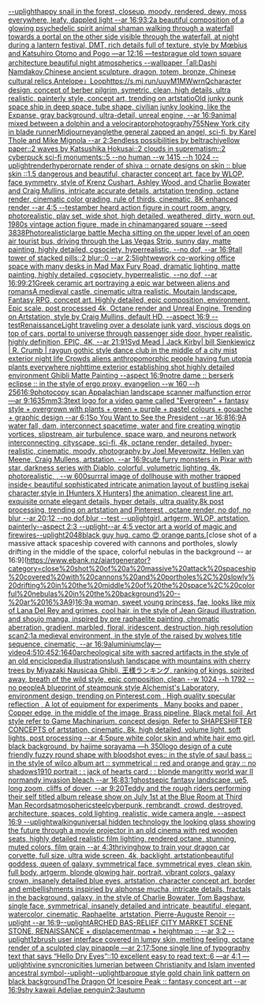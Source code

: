 [--uplight](https://www.ebank.nz/aiartgenerator?category=--uplight)[happy snail in the forest, closeup, moody, rendered, dewy, moss everywhere, leafy, dappled light --ar 16:9](https://www.ebank.nz/aiartgenerator?category=happy%20snail%20in%20the%20forest%2C%20closeup%2C%20moody%2C%20rendered%2C%20dewy%2C%20moss%20everywhere%2C%20leafy%2C%20dappled%20light%20--ar%2016%3A9)[3:2](https://www.ebank.nz/aiartgenerator?category=3%3A2)[a beautiful composition of a glowing psychedelic spirit animal shaman walking through a waterfall towards a portal on the other side visible through the waterfall, at night during a lantern festival, DMT,  rich details full of texture, style by Mœbius and Katsuhiro Otomo and Pogo —ar 12:16 —test](https://www.ebank.nz/aiartgenerator?category=a%20beautiful%20composition%20of%20a%20glowing%20psychedelic%20spirit%20animal%20shaman%20walking%20through%20a%20waterfall%20towards%20a%20portal%20on%20the%20other%20side%20visible%20through%20the%20waterfall%2C%20at%20night%20during%20a%20lantern%20festival%2C%20DMT%2C%20%20rich%20details%20full%20of%20texture%2C%20style%20by%20M%C5%93bius%20and%20Katsuhiro%20Otomo%20and%20Pogo%20%E2%80%94ar%2012%3A16%20%E2%80%94test)[prague old town square architecture beautiful night atmospherics --wallpaper](https://www.ebank.nz/aiartgenerator?category=prague%20old%20town%20square%20architecture%20beautiful%20night%20atmospherics%20--wallpaper)[「all:Dashi Namdakov,Chinese ancient sculpture, dragon, totem, bronze,  Chinese cultural relics,Antelope」](https://www.ebank.nz/aiartgenerator?category=%E3%80%8Call%3ADashi%20Namdakov%2CChinese%20ancient%20sculpture%2C%20dragon%2C%20totem%2C%20bronze%2C%20%20Chinese%20cultural%20relics%2CAntelope%E3%80%8D)[Loop](https://www.ebank.nz/aiartgenerator?category=Loop)[<https://s.mj.run/uuyM1MWwrnQ>](https://www.ebank.nz/aiartgenerator?category=%3Chttps%3A//s.mj.run/uuyM1MWwrnQ%3E)[character design, concept of berber pilgrim, symetric, clean, high details, ultra realistic, painterly style, concept art, trending on artstatio](https://www.ebank.nz/aiartgenerator?category=character%20design%2C%20concept%20of%20berber%20pilgrim%2C%20symetric%2C%20clean%2C%20high%20details%2C%20ultra%20realistic%2C%20painterly%20style%2C%20concept%20art%2C%20trending%20on%20artstatio)[Old junky punk space ship in deep space, tube shape, civilian junky looking, like the Expanse, gray background, ultra-detail, unreal engine, --ar 16:9](https://www.ebank.nz/aiartgenerator?category=Old%20junky%20punk%20space%20ship%20in%20deep%20space%2C%20tube%20shape%2C%20civilian%20junky%20looking%2C%20like%20the%20Expanse%2C%20gray%20background%2C%20ultra-detail%2C%20unreal%20engine%2C%20--ar%2016%3A9)[animal mixed between a dolphin and a velociraptor](https://www.ebank.nz/aiartgenerator?category=animal%20mixed%20between%20a%20dolphin%20and%20a%20velociraptor)[photography](https://www.ebank.nz/aiartgenerator?category=photography)[75](https://www.ebank.nz/aiartgenerator?category=75)[5](https://www.ebank.nz/aiartgenerator?category=5)[New York city in blade runner](https://www.ebank.nz/aiartgenerator?category=New%20York%20city%20in%20blade%20runner)[Midjourney](https://www.ebank.nz/aiartgenerator?category=Midjourney)[angle](https://www.ebank.nz/aiartgenerator?category=angle)[the general zapped an angel, sci-fi, by Karel Thole and Mike Mignola --ar 2:3](https://www.ebank.nz/aiartgenerator?category=the%20general%20zapped%20an%20angel%2C%20sci-fi%2C%20by%20Karel%20Thole%20and%20Mike%20Mignola%20--ar%202%3A3)[endless possibilities by beltrachi](https://www.ebank.nz/aiartgenerator?category=endless%20possibilities%20by%20beltrachi)[yellow paper::2 waves by Katsushika Hokusai::2 clouds in suprematism::2 cyberpuck sci-fi monuments::5 --no human --w 1415 --h 1024 --uplight](https://www.ebank.nz/aiartgenerator?category=yellow%20paper%3A%3A2%20waves%20by%20Katsushika%20Hokusai%3A%3A2%20clouds%20in%20suprematism%3A%3A2%20cyberpuck%20sci-fi%20monuments%3A%3A5%20--no%20human%20--w%201415%20--h%201024%20--uplight)[render](https://www.ebank.nz/aiartgenerator?category=render)[hyperornate render of shiva :: ornate designs on skin :: blue skin ::1.5 dangerous and beautiful, character concept art, face by WLOP, face symmetry, style of Krenz Cushart, Ashley Wood, and Charlie Bowater and Craig Mullins, intricate accurate details, artstation trending, octane render, cinematic color grading, rule of thirds, cinematic, 8K enhanced render --ar 4:5 --test](https://www.ebank.nz/aiartgenerator?category=hyperornate%20render%20of%20shiva%20%3A%3A%20ornate%20designs%20on%20skin%20%3A%3A%20blue%20skin%20%3A%3A1.5%20dangerous%20and%20beautiful%2C%20character%20concept%20art%2C%20face%20by%20WLOP%2C%20face%20symmetry%2C%20style%20of%20Krenz%20Cushart%2C%20Ashley%20Wood%2C%20and%20Charlie%20Bowater%20and%20Craig%20Mullins%2C%20intricate%20accurate%20details%2C%20artstation%20trending%2C%20octane%20render%2C%20cinematic%20color%20grading%2C%20rule%20of%20thirds%2C%20cinematic%2C%208K%20enhanced%20render%20--ar%204%3A5%20--test)[amber heard action figure in court room, angry, photorealistic, play set, wide shot, high detailed, weathered, dirty, worn out, 1980s vintage action figure, made in china](https://www.ebank.nz/aiartgenerator?category=amber%20heard%20action%20figure%20in%20court%20room%2C%20angry%2C%20photorealistic%2C%20play%20set%2C%20wide%20shot%2C%20high%20detailed%2C%20weathered%2C%20dirty%2C%20worn%20out%2C%201980s%20vintage%20action%20figure%2C%20made%20in%20china)[manga](https://www.ebank.nz/aiartgenerator?category=manga)[red square --seed 3838](https://www.ebank.nz/aiartgenerator?category=red%20square%20--seed%203838)[Photorealistic](https://www.ebank.nz/aiartgenerator?category=Photorealistic)[large battle Mecha sitting on the upper level of an open air tourist bus, driving through the Las Vegas Strip, sunny day, matte painting, highly detailed, cgsociety, hyperrealistic, --no dof, --ar 16:9](https://www.ebank.nz/aiartgenerator?category=large%20battle%20Mecha%20sitting%20on%20the%20upper%20level%20of%20an%20open%20air%20tourist%20bus%2C%20driving%20through%20the%20Las%20Vegas%20Strip%2C%20sunny%20day%2C%20matte%20painting%2C%20highly%20detailed%2C%20cgsociety%2C%20hyperrealistic%2C%20--no%20dof%2C%20--ar%2016%3A9)[tall tower of stacked pills::2 blur::0 --ar 2:5](https://www.ebank.nz/aiartgenerator?category=tall%20tower%20of%20stacked%20pills%3A%3A2%20blur%3A%3A0%20--ar%202%3A5)[light](https://www.ebank.nz/aiartgenerator?category=light)[wework co-working office space with many desks in Mad Max Fury Road, dramatic lighting, matte painting, highly detailed, cgsociety, hyperrealistic, --no dof, --ar 16:9](https://www.ebank.nz/aiartgenerator?category=wework%20co-working%20office%20space%20with%20many%20desks%20in%20Mad%20Max%20Fury%20Road%2C%20dramatic%20lighting%2C%20matte%20painting%2C%20highly%20detailed%2C%20cgsociety%2C%20hyperrealistic%2C%20--no%20dof%2C%20--ar%2016%3A9)[9:21](https://www.ebank.nz/aiartgenerator?category=9%3A21)[Greek ceramic art portraying a epic war between aliens and romans](https://www.ebank.nz/aiartgenerator?category=Greek%20ceramic%20art%20portraying%20a%20epic%20war%20between%20aliens%20and%20romans)[A medieval castle, cinematic ultra realistic. Moutain landscape. Fantasy RPG, concept art. Highly detailed, epic composition, environment. Epic scale, post processed 4k, Octane render and Unreal Engine. Trending on Artstation, style by Craig Mullins, default HD, --aspect 16:9 --test](https://www.ebank.nz/aiartgenerator?category=A%20medieval%20castle%2C%20cinematic%20ultra%20realistic.%20Moutain%20landscape.%20Fantasy%20RPG%2C%20concept%20art.%20Highly%20detailed%2C%20epic%20composition%2C%20environment.%20Epic%20scale%2C%20post%20processed%204k%2C%20Octane%20render%20and%20Unreal%20Engine.%20Trending%20on%20Artstation%2C%20style%20by%20Craig%20Mullins%2C%20default%20HD%2C%20--aspect%2016%3A9%20--test)[Renaissance](https://www.ebank.nz/aiartgenerator?category=Renaissance)[Light traveling over a desolate junk yard, viscious dogs on top of cars, portal to universe through passenger side door, hyper realistic, highly definition, EPIC, 4K, --ar 21:9](https://www.ebank.nz/aiartgenerator?category=Light%20traveling%20over%20a%20desolate%20junk%20yard%2C%20viscious%20dogs%20on%20top%20of%20cars%2C%20portal%20to%20universe%20through%20passenger%20side%20door%2C%20hyper%20realistic%2C%20highly%20definition%2C%20EPIC%2C%204K%2C%20--ar%2021%3A9)[1](https://www.ebank.nz/aiartgenerator?category=1)[Syd Mead | Jack Kirby| bill Sienkiewicz | R. Crumb | raygun gothic style dance club in the middle of a city mist exterior night life Crowds aliens anthropomorphic people having fun utopia plants everywhere nighttime exterior establishing shot highly detailed environment Ghibli Matte Painting --aspect 16:9](https://www.ebank.nz/aiartgenerator?category=Syd%20Mead%20%7C%20Jack%20Kirby%7C%20bill%20Sienkiewicz%20%7C%20R.%20Crumb%20%7C%20raygun%20gothic%20style%20dance%20club%20in%20the%20middle%20of%20a%20city%20mist%20exterior%20night%20life%20Crowds%20aliens%20anthropomorphic%20people%20having%20fun%20utopia%20plants%20everywhere%20nighttime%20exterior%20establishing%20shot%20highly%20detailed%20environment%20Ghibli%20Matte%20Painting%20--aspect%2016%3A9)[notre dame :: berserk eclipse :: in the style of ergo proxy, evangelion --w 160 --h 256](https://www.ebank.nz/aiartgenerator?category=notre%20dame%20%3A%3A%20berserk%20eclipse%20%3A%3A%20in%20the%20style%20of%20ergo%20proxy%2C%20evangelion%20--w%20160%20--h%20256)[16:9](https://www.ebank.nz/aiartgenerator?category=16%3A9)[photocopy scan Appalachian landscape scanner malfunction error —ar 9:16](https://www.ebank.nz/aiartgenerator?category=photocopy%20scan%20Appalachian%20landscape%20scanner%20malfunction%20error%20%E2%80%94ar%209%3A16)[35mm](https://www.ebank.nz/aiartgenerator?category=35mm)[3:3](https://www.ebank.nz/aiartgenerator?category=3%3A3)[text logo for a video game called "Evergreen" + fantasy style + overgrown with plants + green + purple + pastel colours + gouache + graphic design --ar 6:1](https://www.ebank.nz/aiartgenerator?category=text%20logo%20for%20a%20video%20game%20called%20%22Evergreen%22%20%2B%20fantasy%20style%20%2B%20overgrown%20with%20plants%20%2B%20green%20%2B%20purple%20%2B%20pastel%20colours%20%2B%20gouache%20%2B%20graphic%20design%20--ar%206%3A1)[So You Want to See the President --ar 16:8](https://www.ebank.nz/aiartgenerator?category=So%20You%20Want%20to%20See%20the%20President%20--ar%2016%3A8)[16:9](https://www.ebank.nz/aiartgenerator?category=16%3A9)[A water fall, dam, interconnect spacetime, water and fire creating wingtip vortices, slipstream, air turbulence, space warp, and neurons network interconnecting, cityscape, sci-fi, 4k, octane render, detailed, hyper-realistic, cinematic, moody, photography by Joel Meyerowitz, Hellen van Meene, Craig Mullens, artstation, --ar 16:9](https://www.ebank.nz/aiartgenerator?category=A%20water%20fall%2C%20dam%2C%20interconnect%20spacetime%2C%20water%20and%20fire%20creating%20wingtip%20vortices%2C%20slipstream%2C%20air%20turbulence%2C%20space%20warp%2C%20and%20neurons%20network%20interconnecting%2C%20cityscape%2C%20sci-fi%2C%204k%2C%20octane%20render%2C%20detailed%2C%20hyper-realistic%2C%20cinematic%2C%20moody%2C%20photography%20by%20Joel%20Meyerowitz%2C%20Hellen%20van%20Meene%2C%20Craig%20Mullens%2C%20artstation%2C%20--ar%2016%3A9)[cute furry monsters in Pixar with star, darkness series with Diablo, colorful, volumetric lighting, 4k, photorealistic, , --w 600](https://www.ebank.nz/aiartgenerator?category=cute%20furry%20monsters%20in%20Pixar%20with%20star%2C%20darkness%20series%20with%20Diablo%2C%20colorful%2C%20volumetric%20lighting%2C%204k%2C%20photorealistic%2C%20%2C%20--w%20600)[surrral image of dollhouse with mother trapped inside](https://www.ebank.nz/aiartgenerator?category=surrral%20image%20of%20dollhouse%20with%20mother%20trapped%20inside)[< beautiful sophisticated intricate animation layout of bustling isekai character,style in [Hunters X Hunters] the animation, clearest line art, exquisite ornate elegant details, hyper details, ultra quality,8k post processing, trending on artstation and Pinterest , octane render, no dof, no blur --ar 20:12 --no dof,blur --test --uplight](https://www.ebank.nz/aiartgenerator?category=%3C%20beautiful%20sophisticated%20intricate%20animation%20layout%20of%20bustling%20isekai%20character%2Cstyle%20in%20%5BHunters%20X%20Hunters%5D%20the%20animation%2C%20clearest%20line%20art%2C%20exquisite%20ornate%20elegant%20details%2C%20hyper%20details%2C%20ultra%20quality%2C8k%20post%20processing%2C%20trending%20on%20artstation%20and%20Pinterest%20%2C%20octane%20render%2C%20no%20dof%2C%20no%20blur%20--ar%2020%3A12%20--no%20dof%2Cblur%20--test%20--uplight)[girl, artgerm, WLOP, artstation,  painterly--aspect 2:3 --uplight](https://www.ebank.nz/aiartgenerator?category=girl%2C%20artgerm%2C%20WLOP%2C%20artstation%2C%20%20painterly--aspect%202%3A3%20--uplight)[--ar 4:5 vector art a world of magic and fire](https://www.ebank.nz/aiartgenerator?category=--ar%204%3A5%20vector%20art%20a%20world%20of%20magic%20and%20fire)[wires](https://www.ebank.nz/aiartgenerator?category=wires)[--uplight](https://www.ebank.nz/aiartgenerator?category=--uplight)[2048](https://www.ebank.nz/aiartgenerator?category=2048)[black guy hug. camo 😍 orange pants.](https://www.ebank.nz/aiartgenerator?category=black%20guy%20hug.%20camo%20%F0%9F%98%8D%20orange%20pants.)[close shot of a massive attack spaceship covered with cannons and portholes, slowly drifting in the middle of the space, colorful nebulas in the background -- ar 16:9](https://www.ebank.nz/aiartgenerator?category=close%20shot%20of%20a%20massive%20attack%20spaceship%20covered%20with%20cannons%20and%20portholes%2C%20slowly%20drifting%20in%20the%20middle%20of%20the%20space%2C%20colorful%20nebulas%20in%20the%20background%20--%20ar%2016%3A9)[16:9](https://www.ebank.nz/aiartgenerator?category=16%3A9)[a woman, sweet young princess, fae, looks like mix of Lana Del Rey and grimes, cool hair, in the style of Jean Giraud illustration, and shoujo manga, inspired by pre raphaelite painting, chromatic aberration, gradient, marbled, floral, iridescent, destruction, high resolution scan](https://www.ebank.nz/aiartgenerator?category=a%20woman%2C%20sweet%20young%20princess%2C%20fae%2C%20looks%20like%20mix%20of%20Lana%20Del%20Rey%20and%20grimes%2C%20cool%20hair%2C%20in%20the%20style%20of%20Jean%20Giraud%20illustration%2C%20and%20shoujo%20manga%2C%20inspired%20by%20pre%20raphaelite%20painting%2C%20chromatic%20aberration%2C%20gradient%2C%20marbled%2C%20floral%2C%20iridescent%2C%20destruction%2C%20high%20resolution%20scan)[2:1](https://www.ebank.nz/aiartgenerator?category=2%3A1)[a medieval environment, in the style of the raised by wolves title sequence, cinematic, --ar 16:9](https://www.ebank.nz/aiartgenerator?category=a%20medieval%20environment%2C%20in%20the%20style%20of%20the%20raised%20by%20wolves%20title%20sequence%2C%20cinematic%2C%20--ar%2016%3A9)[aluminium](https://www.ebank.nz/aiartgenerator?category=aluminium)[clay](https://www.ebank.nz/aiartgenerator?category=clay)[—video](https://www.ebank.nz/aiartgenerator?category=%E2%80%94video)[4:5](https://www.ebank.nz/aiartgenerator?category=4%3A5)[10:45](https://www.ebank.nz/aiartgenerator?category=10%3A45)[2:1](https://www.ebank.nz/aiartgenerator?category=2%3A1)[640](https://www.ebank.nz/aiartgenerator?category=640)[archeological site with sacred artifacts in the style of an old enciclopedia illustrations](https://www.ebank.nz/aiartgenerator?category=archeological%20site%20with%20sacred%20artifacts%20in%20the%20style%20of%20an%20old%20enciclopedia%20illustrations)[lush landscape with mountains with cherry trees by Miyazaki Nausicaa Ghibli, 王様ランキング, ranking of kings, spirited away, breath of the wild style, epic composition, clean  --w 1024 --h 1792 --no people](https://www.ebank.nz/aiartgenerator?category=lush%20landscape%20with%20mountains%20with%20cherry%20trees%20by%20Miyazaki%20Nausicaa%20Ghibli%2C%20%E7%8E%8B%E6%A7%98%E3%83%A9%E3%83%B3%E3%82%AD%E3%83%B3%E3%82%B0%2C%20ranking%20of%20kings%2C%20spirited%20away%2C%20breath%20of%20the%20wild%20style%2C%20epic%20composition%2C%20clean%20%20--w%201024%20--h%201792%20--no%20people)[A blueprint of steampunk style Alchemist's Laboratory,  environment  design,  trending on Pinterest.com  , High quality specular reflection , A lot of equipment for experiments , Many books and paper ,  Copper  edge, in the middle of the image, Brass pipeline,  Black metal foil,  Art style refer to Game Machinarium.  concept design, Refer to SHAPESHIFTER CONCEPTS  of artstation, cinematic,  8k, high detailed,  volume light,  soft lights,  post processing    --ar 4:5](https://www.ebank.nz/aiartgenerator?category=A%20blueprint%20of%20steampunk%20style%20Alchemist%27s%20Laboratory%2C%20%20environment%20%20design%2C%20%20trending%20on%20Pinterest.com%20%20%2C%20High%20quality%20specular%20reflection%20%2C%20A%20lot%20of%20equipment%20for%20experiments%20%2C%20Many%20books%20and%20paper%20%2C%20%20Copper%20%20edge%2C%20in%20the%20middle%20of%20the%20image%2C%20Brass%20pipeline%2C%20%20Black%20metal%20foil%2C%20%20Art%20style%20refer%20to%20Game%20Machinarium.%20%20concept%20design%2C%20Refer%20to%20SHAPESHIFTER%20CONCEPTS%20%20of%20artstation%2C%20cinematic%2C%20%208k%2C%20high%20detailed%2C%20%20volume%20light%2C%20%20soft%20lights%2C%20%20post%20processing%20%20%20%20--ar%204%3A5)[pure white color skin and white hair emo girl, black background, by hajime sorayama —h 350](https://www.ebank.nz/aiartgenerator?category=pure%20white%20color%20skin%20and%20white%20hair%20emo%20girl%2C%20black%20background%2C%20by%20hajime%20sorayama%20%E2%80%94h%20350)[logo design of a cute friendly fuzzy round shape with bloodshot eyes:: in the style of saul bass :: in the style of wilco album art :: symmetrical :: red and orange and gray  :: no shadows](https://www.ebank.nz/aiartgenerator?category=logo%20design%20of%20a%20cute%20friendly%20fuzzy%20round%20shape%20with%20bloodshot%20eyes%3A%3A%20in%20the%20style%20of%20saul%20bass%20%3A%3A%20in%20the%20style%20of%20wilco%20album%20art%20%3A%3A%20symmetrical%20%3A%3A%20red%20and%20orange%20and%20gray%20%20%3A%3A%20no%20shadows)[1910 portrait : :  jack of hearts card : : blonde man](https://www.ebank.nz/aiartgenerator?category=1910%20portrait%20%3A%20%3A%20%20jack%20of%20hearts%20card%20%3A%20%3A%20blonde%20man)[gritty world war II normandy invasion bleach --ar 16:8](https://www.ebank.nz/aiartgenerator?category=gritty%20world%20war%20II%20normandy%20invasion%20bleach%20--ar%2016%3A8)[3:1](https://www.ebank.nz/aiartgenerator?category=3%3A1)[ghosts](https://www.ebank.nz/aiartgenerator?category=ghosts)[epic fantasy landscape, ue5, long zoom, cliffs of dover, --ar 9:20](https://www.ebank.nz/aiartgenerator?category=epic%20fantasy%20landscape%2C%20ue5%2C%20long%20zoom%2C%20cliffs%20of%20dover%2C%20--ar%209%3A20)[Teddy and the rough riders performing their self titled album release show on July 1st at the Blue Room at Third Man Records](https://www.ebank.nz/aiartgenerator?category=Teddy%20and%20the%20rough%20riders%20performing%20their%20self%20titled%20album%20release%20show%20on%20July%201st%20at%20the%20Blue%20Room%20at%20Third%20Man%20Records)[atmospheric](https://www.ebank.nz/aiartgenerator?category=atmospheric)[steel](https://www.ebank.nz/aiartgenerator?category=steel)[cyberpunk, rembrandt, crowd, destroyed, architecture, spaces, cold lighting, realistic, wide camera angle, --aspect  16:9 --uplight](https://www.ebank.nz/aiartgenerator?category=cyberpunk%2C%20rembrandt%2C%20crowd%2C%20destroyed%2C%20architecture%2C%20spaces%2C%20cold%20lighting%2C%20realistic%2C%20wide%20camera%20angle%2C%20--aspect%20%2016%3A9%20--uplight)[walking](https://www.ebank.nz/aiartgenerator?category=walking)[universal hidden technology the looking glass showing the future through a movie projector in an old cinema with red wooden seats, highly detailed realistic film lighting, rendered octane, stunning, muted colors, film grain --ar 4:3](https://www.ebank.nz/aiartgenerator?category=universal%20hidden%20technology%20the%20looking%20glass%20showing%20the%20future%20through%20a%20movie%20projector%20in%20an%20old%20cinema%20with%20red%20wooden%20seats%2C%20highly%20detailed%20realistic%20film%20lighting%2C%20rendered%20octane%2C%20stunning%2C%20muted%20colors%2C%20film%20grain%20--ar%204%3A3)[thriving](https://www.ebank.nz/aiartgenerator?category=thriving)[how to train your dragon car corvette, full size, ultra wide screen, 4k, backlight, artstation](https://www.ebank.nz/aiartgenerator?category=how%20to%20train%20your%20dragon%20car%20corvette%2C%20full%20size%2C%20ultra%20wide%20screen%2C%204k%2C%20backlight%2C%20artstation)[beautiful goddess, queen of galaxy, symmetrical face, symmetrical eyes, clean skin, full body, artgerm, blonde glowing hair, portrait, vibrant colors, galaxy crown, insanely detailed blue eyes, artstation, character concept art, border and embellishments inspiried by alphonse mucha, intricate details, fractals in the background, galaxy, in the style of Charlie Bowater, Tom Bagshaw, single face, symmetrical, insanely detailed and intricate, beautiful, elegant, watercolor, cinematic,  Raphaelite, artstation, Pierre-Auguste Renoir --uplight --ar 16:9](https://www.ebank.nz/aiartgenerator?category=beautiful%20goddess%2C%20queen%20of%20galaxy%2C%20symmetrical%20face%2C%20symmetrical%20eyes%2C%20clean%20skin%2C%20full%20body%2C%20artgerm%2C%20blonde%20glowing%20hair%2C%20portrait%2C%20vibrant%20colors%2C%20galaxy%20crown%2C%20insanely%20detailed%20blue%20eyes%2C%20artstation%2C%20character%20concept%20art%2C%20border%20and%20embellishments%20inspiried%20by%20alphonse%20mucha%2C%20intricate%20details%2C%20fractals%20in%20the%20background%2C%20galaxy%2C%20in%20the%20style%20of%20Charlie%20Bowater%2C%20Tom%20Bagshaw%2C%20single%20face%2C%20symmetrical%2C%20insanely%20detailed%20and%20intricate%2C%20beautiful%2C%20elegant%2C%20watercolor%2C%20cinematic%2C%20%20Raphaelite%2C%20artstation%2C%20Pierre-Auguste%20Renoir%20--uplight%20--ar%2016%3A9)[--uplight](https://www.ebank.nz/aiartgenerator?category=--uplight)[ARCHED BAS-RELIEF CITY MARKET SCENE STONE, RENAISSANCE + displacementmap + heightmap :: --ar 3:2 --uplight](https://www.ebank.nz/aiartgenerator?category=ARCHED%20BAS-RELIEF%20CITY%20MARKET%20SCENE%20STONE%2C%20RENAISSANCE%20%2B%20displacementmap%20%2B%20heightmap%20%3A%3A%20--ar%203%3A2%20--uplight)[1](https://www.ebank.nz/aiartgenerator?category=1)[zbrush user interface covered in lumpy skin, melting feeling, octane render of a sculpted clay pinapple —ar 2:1](https://www.ebank.nz/aiartgenerator?category=zbrush%20user%20interface%20covered%20in%20lumpy%20skin%2C%20melting%20feeling%2C%20octane%20render%20of%20a%20sculpted%20clay%20pinapple%20%E2%80%94ar%202%3A1)[7:5](https://www.ebank.nz/aiartgenerator?category=7%3A5)[one single line of typography text that says “Hello Dry Eyes”::10 excellent easy to read text::6  —ar 4:1 —uplight](https://www.ebank.nz/aiartgenerator?category=one%20single%20line%20of%20typography%20text%20that%20says%20%E2%80%9CHello%20Dry%20Eyes%E2%80%9D%3A%3A10%20excellent%20easy%20to%20read%20text%3A%3A6%20%20%E2%80%94ar%204%3A1%20%E2%80%94uplight)[ivine syncronicities lumerian between Christianity and Islam invented ancestral symbol](https://www.ebank.nz/aiartgenerator?category=ivine%20syncronicities%20lumerian%20between%20Christianity%20and%20Islam%20invented%20ancestral%20symbol)[--uplight](https://www.ebank.nz/aiartgenerator?category=--uplight)[--uplight](https://www.ebank.nz/aiartgenerator?category=--uplight)[baroque style gold chain link pattern on black background](https://www.ebank.nz/aiartgenerator?category=baroque%20style%20gold%20chain%20link%20pattern%20on%20black%20background)[The Dragon Of Icespire Peak :: fantasy concept art --ar 16:9](https://www.ebank.nz/aiartgenerator?category=The%20Dragon%20Of%20Icespire%20Peak%20%3A%3A%20fantasy%20concept%20art%20--ar%2016%3A9)[shy kawaii Adeliae penguin](https://www.ebank.nz/aiartgenerator?category=shy%20kawaii%20Adeliae%20penguin)[2:3](https://www.ebank.nz/aiartgenerator?category=2%3A3)[autumn](https://www.ebank.nz/aiartgenerator?category=autumn)